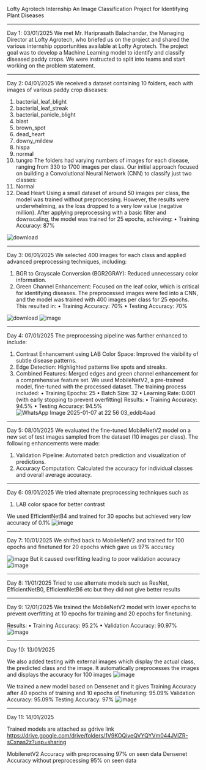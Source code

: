Lofty Agrotech Internship
An Image Classification Project for Identifying Plant Diseases
________________________________________
Day 1:
03/01/2025
We met Mr. Hariprasath Balachandar, the Managing Director at Lofty Agrotech, who briefed us on the project and shared the various internship opportunities available at Lofty Agrotech.
The project goal was to develop a Machine Learning model to identify and classify diseased paddy crops. We were instructed to split into teams and start working on the problem statement.
________________________________________
Day 2:
04/01/2025
We received a dataset containing 10 folders, each with images of various paddy crop diseases:
1.	bacterial_leaf_blight
2.	bacterial_leaf_streak
3.	bacterial_panicle_blight
4.	blast
5.	brown_spot
6.	dead_heart
7.	downy_mildew
8.	hispa
9.	normal
10.	tungro
The folders had varying numbers of images for each disease, ranging from 330 to 1700 images per class.
Our initial approach focused on building a Convolutional Neural Network (CNN) to classify just two classes:
1.	Normal
2.	Dead Heart
Using a small dataset of around 50 images per class, the model was trained without preprocessing. However, the results were underwhelming, as the loss dropped to a very low value (negative million).
After applying preprocessing with a basic filter and downscaling, the model was trained for 25 epochs, achieving:
•	Training Accuracy: 87%

![download](https://github.com/user-attachments/assets/2e9684a7-1bf0-4260-a8da-31b5a61f9818)

________________________________________
Day 3:
06/01/2025
We selected 400 images for each class and applied advanced preprocessing techniques, including:
1.	BGR to Grayscale Conversion (BGR2GRAY): Reduced unnecessary color information.
2.	Green Channel Enhancement: Focused on the leaf color, which is critical for identifying diseases.
The preprocessed images were fed into a CNN, and the model was trained with 400 images per class for 25 epochs. This resulted in:
•	Training Accuracy: 70%
•	Testing Accuracy:  70%

![download](https://github.com/user-attachments/assets/ea5479d9-dc8a-4899-8a78-e9a35b5059f6)
![image](https://github.com/user-attachments/assets/6a650dce-0435-40bb-a730-ef18f3bcc845)

________________________________________
Day 4:
07/01/2025
The preprocessing pipeline was further enhanced to include:
1.	Contrast Enhancement using LAB Color Space: Improved the visibility of subtle disease patterns.
2.	Edge Detection: Highlighted patterns like spots and streaks.
3.	Combined Features: Merged edges and green channel enhancement for a comprehensive feature set.
We used MobileNetV2, a pre-trained model, fine-tuned with the processed dataset. The training process included:
•	Training Epochs: 25
•	Batch Size: 32
•	Learning Rate: 0.001 (with early stopping to prevent overfitting)
Results:
•	Training Accuracy: 94.5%
•	Testing Accuracy: 94.5%
![WhatsApp Image 2025-01-07 at 22 56 03_eddb4aad](https://github.com/user-attachments/assets/6c707416-5200-4b56-b027-ad26d6c692af)

________________________________________
Day 5:
08/01/2025
We evaluated the fine-tuned MobileNetV2 model on a new set of test images sampled from the dataset (10 images per class). The following enhancements were made:
1.	Validation Pipeline: Automated batch prediction and visualization of predictions.
2.	Accuracy Computation: Calculated the accuracy for individual classes and overall average accuracy.

________________________________________
Day 6:
09/01/2025
We tried alternate preprocessing techniques such as 
1) LAB color space for better contrast

We used EfficientNetB4 and trained for 30 epochs but achieved very low accuracy of 0.1%
![image](https://github.com/user-attachments/assets/5d0f1126-ab87-4fd4-8899-549c60940e4f)

________________________________________
Day 7:
10/01/2025
We shifted back to MobileNetV2 and trained for 100 epochs and finetuned for 20 epochs which gave us 97% accuracy

![image](https://github.com/user-attachments/assets/4349493c-817d-480d-ac5b-50ec5e661a7c)
But it caused overfitting leading to poor validation accuracy
![image](https://github.com/user-attachments/assets/714052a7-6cc0-40a0-81fa-08c8d3c23490)

________________________________________
Day 8:
11/01/2025
Tried to use alternate models such as ResNet, EfficientNetB0, EfficientNetB6 etc
but they did not give better results
________________________________________
Day 9:
12/01/2025
We trained the MobileNetV2 model with lower epochs to prevent overfitting at 10 epochs for training and 20 epochs for finetuning.

Results:
•	Training Accuracy: 95.2%
•	Validation Accuracy: 90.97%
![image](https://github.com/user-attachments/assets/415ac638-20b2-426a-94b6-10330c35b431)

________________________________________
Day 10:
13/01/2025

We also added testing with external images which display the actual class, the predicted class and the image.
It automatically preprocesses the images and displays the accuracy for 100 images
![image](https://github.com/user-attachments/assets/be114610-0f0f-4309-b81e-f54a53b0861a)

We trained a new model based on Densenet and it gives
Training Accuracy after 40 epochs of training and 10 epochs of finetuning: 95.09%
Validation Accuracy: 95.09%
Testing Accuracy: 97%
![image](https://github.com/user-attachments/assets/1989bd41-3634-4f16-8341-96b136774b24)



________________________________________
Day 11:
14/01/2025

Trained models are attached as gdrive link
https://drive.google.com/drive/folders/1V9KOQiveQVYQYVm044JVIZR-sCxnas2z?usp=sharing

MobilenetV2 Accuracy with preprocessing 97% on seen data
Densenet Accuracy without preprocessing 95% on seen data
